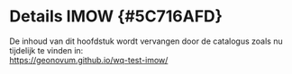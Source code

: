# Details IMOW {#5C716AFD}

De inhoud van dit hoofdstuk wordt vervangen door de catalogus zoals nu tijdelijk te vinden in:<br/>
<a href='https://geonovum.github.io/wq-test-imow/' target='_blank'>https://geonovum.github.io/wq-test-imow/</a>

